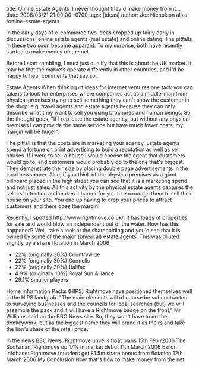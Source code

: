 title: Online Estate Agents, I never thought they'd make money from it...
date: 2006/03/21 21:00:00 -0700
tags: [ideas]
author: Jez Nicholson
alias: /online-estate-agents

In the early days of e-commerce two ideas cropped up fairly early in discussions: online estate agents (real estate) and online dating. The pitfalls in these two soon become apparant. To my surprise, both have recently started to make money on the net.

Before I start rambling, I must just qualify that this is about the UK market. It may be that the markets operate differently in other countries, and i'd be happy to hear comments that say so.

Estate Agents
When thinking of ideas for internet ventures one tack you can take is to look for enterprises where companies act as a middle-man from physical premises trying to sell something they can't show the customer in the shop: e.g. travel agents and estate agents because they can only describe what they want to sell you using brochures and human beings. So, the thought goes, "If I replicate the estate agency, but without any physical premises I can provide the same service but have much lower costs, my margin will be huge!".

The pitfall is that the costs are in marketing your agency. Estate agents spend a fortune on print advertising to build a reputation as well as sell houses. If I were to sell a house I would choose the agent that customers would go to, and customers would probably go to the one that's biggest. They demonstrate their size by placing double page advertisements in the local newspaper. Also, if you think of the physical premises as a giant billboard placed in the high street you can see that it is a marketing spend and not just sales. All this activity by the physical estate agents captures the sellers' attention and makes it harder for you to encourage them to sell their house on your site. You end up having to drop your prices to attract customers and there goes the margin!

Recently, I spotted http://www.rightmove.co.uk/. It has loads of properties for sale and would blow an independent out of the water. How has this happened? Well, take a look at the shareholding and you'd see that it is owned by some of the major (physical) estate agents. This was diluted slightly by a share flotation in March 2006:

* 22% (originally 30%) Countrywide
* 22% (originally 30%) Connells
* 22% (originally 30%) Halifax
* 4.9% (originally 10%) Royal Sun Alliance
* 29.1% smaller players

Home Information Packs (HIPS)
Rightmove have positioned themselves well in the HIPS landgrab. "The main elements will of course be subcontracted to surveying businesses and the councils for local searches (but) we will assemble the pack and it will have a Rightmove badge on the front," Mr Williams said on the BBC News site. So, they won't have to do the donkeywork, but as the biggest name they will brand it as theirs and take the lion's share of the retail price.

In the news
BBC News: Rightmove unveils float plans 15th Feb /2006
The Scotsman: Rightmove up 17% in market debut 11th March 2006
Ezilon Infobase: Rightmove founders get £1.5m share bonus from flotation 12th March 2006
My Conclusion
Now that's how to make money from the net.